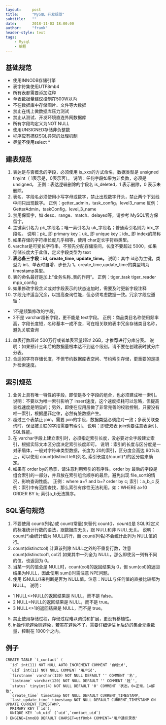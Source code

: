 ```yaml
---
layout:     post
title:      "MySQL 开发规范"
subtitle:   ""
date:       2018-11-03 18:00:00
author:     "frank"
header-style: text
tags:
    - Mysql
    - 编程
---
```



## 基础规范

- 使用INNODB存储引擎
- 表字符集使用UTF8mb4
- 所有表都需要添加注释
- 单表数据量建议控制在500W以内
- 不在数据库中存储图片、文件等大数据
- 禁止在线上做数据库压力测试
- 禁止从测试、开发环境直连外网数据库
- 所有字段均定义为NOT NULL
- 使用UNSIGNED存储非负整数
- 程序应有捕获SQL异常的处理机制
- 尽量不使用select *


## 建表规范
1. 表达是与否概念的字段，必须使用 is_xxx的方式命名，数据类型是 unsigned tinyint（ 1表示是，0表示否）。
说明：任何字段如果为非负数，必须是 unsigned。
正例：表达逻辑删除的字段名 is_deleted，1 表示删除，0 表示未删除。
2. 表名、字段名必须使用小写字母或数字，禁止出现数字开头，禁止两个下划线中间只出现数字。
正例：getter_admin，task_config，level3_name
反例：GetterAdmin，taskConfig，level_3_name
3. 禁用保留字，如 desc、range、match、delayed等，请参考 MySQL官方保留字。
4. 主键索引名为 pk_字段名；唯一索引名为 uk_字段名；普通索引名则为 idx_字段名。
说明：pk_ 即 primary key；uk_ 即 unique key；idx_ 即 index的简称
5. 如果存储的字符串长度几乎相等，使用 char定长字符串类型。
6. varchar是可变长字符串，不预先分配存储空间，长度不要超过 5000，如果存储长度大于此值，定义字段类型为 text
7. __表必备三字段：id, create_time, update_time。__
说明：其中 id必为主键，类型为 int、单表时自增、步长为 1。create_time,update_time的类型均为 timestamp类型。
8. 表的命名最好是加上“业务名称_表的作用”。
正例：tiger_task  tiger_reader  mpp_config
9. 如果修改字段含义或对字段表示的状态追加时，需要及时更新字段注释
10. 字段允许适当冗余，以提高查询性能，但必须考虑数据一致。冗余字段应遵循：
* 1不是频繁修改的字段。
* 2不是 varchar超长字段，更不能是 text字段。
正例：商品类目名称使用频率高，字段长度短，名称基本一成不变，可在相关联的表中冗余存储类目名称，避免关联查询
11. 单表行数超过 500万行或者单表容量超过 2GB，才推荐进行分库分表。
说明：如果预计三年后的数据量根本达不到这个级别，请不要在创建表时就分库分表。
12. 合适的字符存储长度，不但节约数据库表空间、节约索引存储，更重要的是提升检索速度。

## 索引规范

1. 业务上具有唯一特性的字段，即使是多个字段的组合，也必须建成唯一索引。
说明：不要以为唯一索引影响了 insert速度，这个速度损耗可以忽略，但提高查找速度是明显的；另外，即使在应用层做了非常完善的校验控制，只要没有唯一索引，根据墨菲定律，必然有脏数据产生。
2. 超过三个表禁止 join。需要 join的字段，数据类型必须绝对一致；多表关联查询时，保证被关联的字段需要有索引。
说明：即使双表 join也要注意表索引、SQL性能。
3. 在 varchar字段上建立索引时，必须指定索引长度，没必要对全字段建立索引，根据实际文本区分度决定索引长度即可。
说明：索引的长度与区分度是一对矛盾体，一般对字符串类型数据，长度为 20的索引，区分度会高达 90%以上，可以使用 count(distinct left(列名, 索引长度))/count(*)的区分度来确定。
4. 如果有 order by的场景，请注意利用索引的有序性。order by 最后的字段是组合索引的一部分，并且放在索引组合顺序的最后，避免出现 file_sort的情况，影响查询性能。
正例：where a=? and b=? order by c; 索引：a_b_c
反例：索引中有范围查找，那么索引有序性无法利用，如：WHERE a&gt;10 ORDER BY b; 索引a_b无法排序。

## SQL语句规范

1. 不要使用 count(列名)或 count(常量)来替代 count(*)，count(*)是 SQL92定义的标准统计行数的语法，跟数据库无关，跟 NULL和非 NULL无关。
说明：count(*)会统计值为 NULL的行，而 count(列名)不会统计此列为 NULL值的行。
2. count(distinctcol) 计算该列除 NULL之外的不重复行数，注意 count(distinctcol1, col2) 如果其中一列全为 NULL，那么即使另一列有不同的值，也返回为 0。
3. 当某一列的值全是 NULL时，count(col)的返回结果为 0，但 sum(col)的返回结果为NULL，因此使用 sum()时需注意 NPE问题。
4. 使用 ISNULL()来判断是否为 NULL值。注意：NULL与任何值的直接比较都为 NULL。
说明：
* 1 NULL&lt;&gt;NULL的返回结果是 NULL，而不是 false。
* 2 NULL=NULL的返回结果是 NULL，而不是 true。
* 3 NULL&lt;&gt;1的返回结果是 NULL，而不是 true。
5. 禁止使用存储过程，存储过程难以调试和扩展，更没有移植性。
6. in操作能避免则避免，若实在避免不了，需要仔细评估 in后边的集合元素数量，控制在 1000个之内。



## 例子
```
CREATE TABLE `t_contact` (
  `id` int(11) NOT NULL AUTO_INCREMENT COMMENT '自增id',
  `uid` int(11) NOT NULL COMMENT '用户id',
  `firstname` varchar(120) NOT NULL DEFAULT '' COMMENT '名',
  `lastname` varchar(120) NOT NULL DEFAULT '' COMMENT '姓`',
  `status` tinyint(4) NOT NULL DEFAULT '0' COMMENT '状态，0=正常，1=解散',
  `create_time` timestamp NOT NULL DEFAULT CURRENT_TIMESTAMP,
  `last_update_time` timestamp NOT NULL DEFAULT CURRENT_TIMESTAMP ON UPDATE CURRENT_TIMESTAMP,
  PRIMARY KEY (`id`),
  UNIQUE KEY `uk_uid` (`uid`,`contact_uid`)
) ENGINE=InnoDB DEFAULT CHARSET=utf8mb4 COMMENT='用户通讯录表'

```